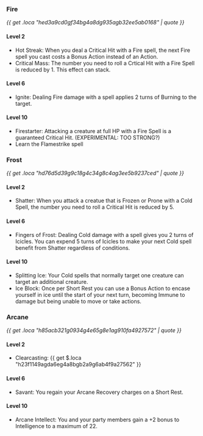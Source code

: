 ### Fire

*{{ get .loca "hed3a9cd0gf34bg4a8dg935agb32ee5ab0168" | quote }}*

#### Level 2
- Hot Streak: When you deal a Critical Hit with a Fire spell, the next Fire spell you cast costs a Bonus Action instead of an Action.
- Critical Mass: The number you need to roll a Crtical Hit with a Fire Spell is reduced by 1. This effect can stack.
  
#### Level 6
- Ignite: Dealing Fire damage with a spell applies 2 turns of Burning to the target.
  
#### Level 10
- Firestarter: Attacking a creature at full HP with a Fire Spell is a guaranteed Critical Hit. (EXPERIMENTAL: TOO STRONG?)
- Learn the Flamestrike spell

### Frost

*{{ get .loca "hd76d5d39g9c18g4c34g8c4ag3ee5b9237ced" | quote }}*

#### Level 2
- Shatter: When you attack a creatue that is Frozen or Prone with a Cold Spell, the number you need to roll a Critical Hit is reduced by 5.

#### Level 6
- Fingers of Frost: Dealing Cold damage with a spell gives you 2 turns of Icicles. You can expend 5 turns of Icicles to make your next Cold spell benefit from Shatter regardless of conditions.

#### Level 10
- Splitting Ice: Your Cold spells that normally target one creature can target an additional creature.
- Ice Block: Once per Short Rest you can use a Bonus Action to encase yourself in ice until the start of your next turn, becoming Immune to damage but being unable to move or take actions.

### Arcane

*{{ get .loca "h85acb321g0934g4e65g8e1ag910fa4927572" | quote }}*

#### Level 2
- Clearcasting: {{ get $.loca "h23f1149agda6eg4a8bgb2a9g6ab4f9a27562" }}

#### Level 6
- Savant: You regain your Arcane Recovery charges on a Short Rest.

#### Level 10
- Arcane Intellect: You and your party members gain a +2 bonus to Intelligence to a maximum of 22.
